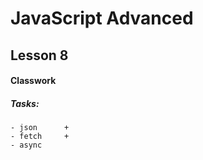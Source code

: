 # JavaScript Advanced

## Lesson 8

#### Classwork

##### Tasks:
```
- json      +
- fetch     +  
- async     
```


